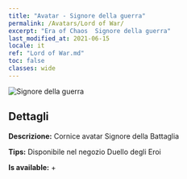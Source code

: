 ```yaml
---
title: "Avatar - Signore della guerra"
permalink: /Avatars/Lord of War/
excerpt: "Era of Chaos  Signore della guerra"
last_modified_at: 2021-06-15
locale: it
ref: "Lord of War.md"
toc: false
classes: wide
---
```

 ![Signore della guerra](/images/a/avatarFrame_9.png)

## Dettagli

 **Descrizione:** Cornice avatar Signore della Battaglia 

 **Tips:** Disponibile nel negozio Duello degli Eroi 

 **Is available:**  + 

